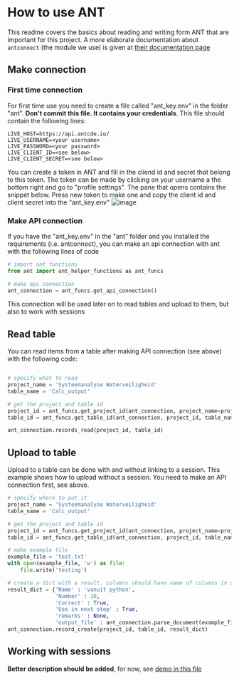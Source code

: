 # How to use ANT

This readme covers the basics about reading and writing form ANT that are important for this project. A more elaborate documentation about `antconnect` (the module we use) is given at [their documentation page](https://docs.antcde.io/ANTConnect/python/#verwijder-een-tabel)

## Make connection

### First time connection
For first time use you need to create a file called "ant_key.env" in the folder "ant". **Don't commit this file. It contains your credentials**. This file should contain the following lines:

```
LIVE_HOST=https://api.antcde.io/
LIVE_USERNAME=<your username>
LIVE_PASSWORD=<your password>
LIVE_CLIENT_ID=<see below>
LIVE_CLIENT_SECRET=<see below>
```

You can create a token in ANT and fill in the cliend id and secret that belong to this token. 
The token can be made by clicking on your username a the bottom right and go to "profile settings".
The pane that opens contains the snippet below. Press new token to make one and copy the client id and client secret into the "ant_key.env"
![image](https://user-images.githubusercontent.com/68229914/181701896-8816896f-dd00-4c3e-a2dd-43320a9db912.png)

### Make API connection

If you have the "ant_key.env" in the "ant" folder and you installed the requirements (i.e. antconnect), you can make an api connection with ant with the following lines of code

```python
# import ant functions
from ant import ant_helper_functions as ant_funcs

# make api connection
ant_connection = ant_funcs.get_api_connection()

```

This connection will be used later on to read tables and upload to them, but also to work with sessions

## Read table 

You can read items from a table after making API connection (see above) with the following code:

```python

# specify what to read
project_name = 'Systeemanalyse Waterveiligheid'
table_name = 'Calc_output'

# get the project and table id
project_id = ant_funcs.get_project_id(ant_connection, project_name=project_name)
table_id = ant_funcs.get_table_id(ant_connection, project_id, table_name)

ant_connection.records_read(project_id, table_id)

```

## Upload to table

Upload to a table can be done with and without linking to a session. This example shows how to upload without a session. You need to make an API connection first, see above.

```python
# specify where to put it
project_name = 'Systeemanalyse Waterveiligheid'
table_name = 'Calc_output'

# get the project and table id
project_id = ant_funcs.get_project_id(ant_connection, project_name=project_name)
table_id = ant_funcs.get_table_id(ant_connection, project_id, table_name)

# make example file
example_file = 'test.txt'
with open(example_file, 'w') as file:
    file.write('testing')

# create a dict with a result. columns should have name of columns in output table
result_dict = {'Name' : 'vanuit python',
               'Number' : 10,
               'Correct' : True,
               'Use in next step' : True,
               'remarks' : None,
               'output_file' : ant_connection.parse_document(example_file)}
ant_connection.record_create(project_id, table_id, result_dict)

```

## Working with sessions

**Better description should be added**, for now, see [demo in this file]([../example/demo_upload.py](https://github.com/witteveenbos/KPZSS/blob/main/example/demo_upload.py))
